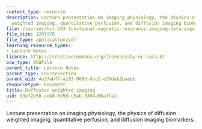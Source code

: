 ```yaml
---
content_type: resource
description: Lecture presentation on imaging physiology, the physics of diffusion
  weighted imaging, quantitative perfusion, and diffusion imaging biomarkers.
file: /courses/hst-583-functional-magnetic-resonance-imaging-data-acquisition-and-analysis-fall-2008/93ef2e50eeb86d9dc5ab3304a56affa1_1022_ay_diffusion.pdf
file_size: 1207978
file_type: application/pdf
learning_resource_types:
- Lecture Notes
license: https://creativecommons.org/licenses/by-nc-sa/4.0/
ocw_type: OCWFile
parent_title: Lecture Notes
parent_type: CourseSection
parent_uid: 4a37abf7-a103-068d-dcd2-e39dab1baebb
resourcetype: Document
title: Diffusion weighted imaging
uid: 93ef2e50-eeb8-6d9d-c5ab-3304a56affa1
---
```

Lecture presentation on imaging physiology, the physics of diffusion weighted imaging, quantitative perfusion, and diffusion imaging biomarkers.
